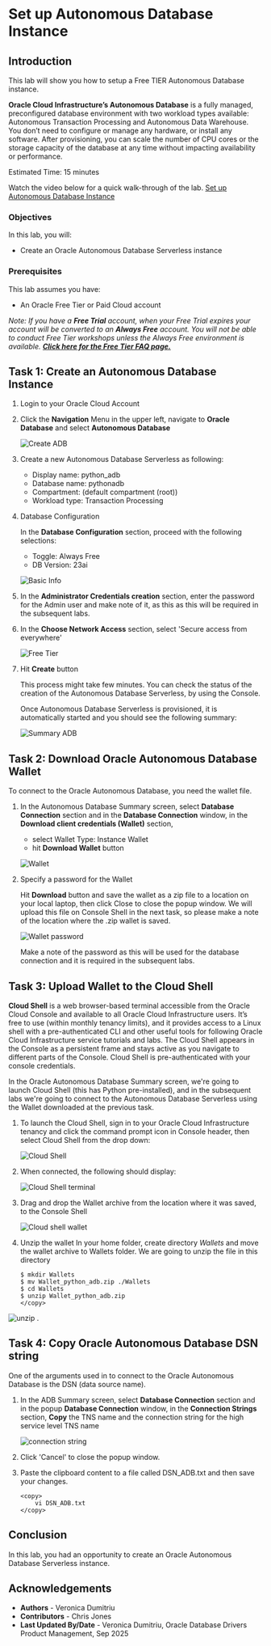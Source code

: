 # Set up Autonomous Database Instance

## Introduction

This lab will show you how to setup a Free TIER Autonomous Database  instance.

**Oracle Cloud Infrastructure’s Autonomous Database** is a fully managed, preconfigured database environment with two workload types available: Autonomous Transaction Processing and Autonomous Data Warehouse. You don’t need to configure or manage any hardware, or install any software. After provisioning, you can scale the number of CPU cores or the storage capacity of the database at any time without impacting availability or performance.

Estimated Time: 15 minutes

Watch the video below for a quick walk-through of the lab.
[Set up Autonomous Database Instance](videohub:1_dwsfp4a3)

### Objectives

In this lab, you will:

- Create an Oracle Autonomous Database Serverless instance

### Prerequisites

This lab assumes you have: 
- An Oracle Free Tier or Paid Cloud account 


*Note: If you have a **Free Trial** account, when your Free Trial expires your account will be converted to an **Always Free** account. You will not be able to conduct Free Tier workshops unless the Always Free environment is available. **[Click here for the Free Tier FAQ page.](https://www.oracle.com/cloud/free/faq.html)***

## Task 1: Create an Autonomous Database Instance

1.  Login to your Oracle Cloud Account
2.  Click the **Navigation** Menu in the upper left, navigate to **Oracle Database** and select **Autonomous Database**

    ![Create ADB](./images/create_adb25.png " ")

3. Create a new Autonomous Database Serverless as following:
    - Display name: python_adb
    - Database name: pythonadb
    - Compartment: (default compartment (root))
    - Workload type: Transaction Processing

4. Database Configuration

    In the **Database Configuration** section, proceed with the following selections: 
    - Toggle: Always Free
    - DB Version: 23ai

    ![Basic Info](./images/adb_basic25.png " ")

5. In the **Administrator Credentials creation** section, enter the password for the Admin user and make note of it, as this as this will be required in the subsequent labs.

6. In the **Choose Network Access** section, select 'Secure access from everywhere'

    ![Free Tier](./images/adb_free25.png " ")

7. Hit **Create** button
    
    This process might take few minutes. You can check the status of the creation of the Autonomous Database Serverless, by using the Console.

    Once Autonomous Database Serverless is provisioned, it is automatically started and you should see the following summary:

    ![Summary ADB](./images/adb_summary25.png " ")


## Task 2: Download Oracle Autonomous Database Wallet

To connect to the Oracle Autonomous Database, you need the wallet file.

1.  In the Autonomous Database Summary screen, select **Database Connection** section and in the **Database Connection** window, in the **Download client credentials (Wallet)** section,
    -  select Wallet Type: Instance Wallet
    - hit **Download Wallet** button

    ![Wallet](./images/wallet25.png " ")

2. Specify a password for the Wallet

    Hit **Download** button and save the wallet as a zip file to a location on your local laptop, then click Close to close the popup window. We will upload this file on Console Shell in the next task, so please make a note of the location where the .zip wallet is saved.

    ![Wallet password](./images/wallet_password25.png " ")

    Make a note of the password as this will be used for the database connection and it is required in the subsequent labs.

## Task 3: Upload Wallet to the Cloud Shell

**Cloud Shell**  is a web browser-based terminal accessible from the Oracle Cloud Console and available to all Oracle Cloud Infrastructure users. It’s free to use (within monthly tenancy limits), and it provides access to a Linux shell with a pre-authenticated CLI and other useful tools for following Oracle Cloud Infrastructure service tutorials and labs. The Cloud Shell appears in the Console as a persistent frame and stays active as you navigate to different parts of the Console. Cloud Shell is pre-authenticated with your console credentials.

In the Oracle Autonomous Database Summary screen, we're going to launch Cloud Shell (this has Python pre-installed), and in the subsequent labs we're going to connect to the Autonomous Database Serverless using the Wallet downloaded at the previous task.  

1. To launch the Cloud Shell, sign in to your Oracle Cloud Infrastructure tenancy and click the command prompt icon in Console header, then select Cloud Shell from the drop down:

    ![Cloud Shell](./images/cloud_shell25.png " ")

2. When connected, the following should display:

    ![Cloud Shell terminal](./images/cloud_shell_term25.png " ")

3. Drag and drop the Wallet archive from the location where it was saved, to the Console Shell

    ![Cloud shell wallet](./images/cloud_shell_wallet25.png " ")

4. Unzip the wallet
In your home folder, create directory _Wallets_ and move the wallet archive to Wallets folder. We are going to unzip the file in this directory

    ```<copy>
    $ mkdir Wallets
    $ mv Wallet_python_adb.zip ./Wallets
    $ cd Wallets
    $ unzip Wallet_python_adb.zip
    </copy>
    ```
    
![unzip](./images/shell_unzip25.png " ")
.

## Task 4: Copy Oracle Autonomous Database DSN string

One of the arguments used in to connect to the Oracle Autonomous Database is the DSN (data source name).  

1.  In the ADB Summary screen, select **Database Connection** section and in the popup **Database Connection** window, in the **Connection Strings** section, **Copy** the TNS name and the connection string for the high service level TNS name

    ![connection string](./images/conn_string25.png " ")

2. Click 'Cancel' to close the popup window.

3. Paste the clipboard content to a file called DSN_ADB.txt and then save your changes.
    ````
    <copy>
        vi DSN_ADB.txt
    </copy>
    ````

## Conclusion

In this lab, you had an opportunity to create an Oracle Autonomous Database Serverless instance.

## Acknowledgements
- **Authors** - Veronica Dumitriu
- **Contributors** - Chris Jones
- **Last Updated By/Date** - Veronica Dumitriu, Oracle Database Drivers Product Management, Sep 2025